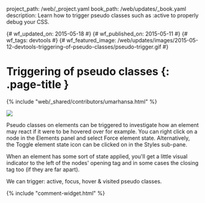 project_path: /web/_project.yaml
book_path: /web/updates/_book.yaml
description: Learn how to trigger pseudo classes such as :active to properly debug your CSS.

{# wf_updated_on: 2015-05-18 #}
{# wf_published_on: 2015-05-11 #}
{# wf_tags: devtools #}
{# wf_featured_image: /web/updates/images/2015-05-12-devtools-triggering-of-pseudo-classes/pseudo-trigger.gif #}

# Triggering of pseudo classes {: .page-title }

{% include "web/_shared/contributors/umarhansa.html" %}


<img src="/web/updates/images/2015-05-12-devtools-triggering-of-pseudo-classes/pseudo-trigger.gif">

Pseudo classes on elements can be triggered to investigate how an element may react if it were to be hovered over for example. You can right click on a node in the Elements panel and select Force element state. Alternatively, the Toggle element state icon can be clicked on in the Styles sub-pane.

When an element has some sort of state applied, you'll get a little visual indicator to the left of the nodes' opening tag and in some cases the closing tag too (if they are far apart).

We can trigger: active, focus, hover &amp; visited pseudo classes.


{% include "comment-widget.html" %}
